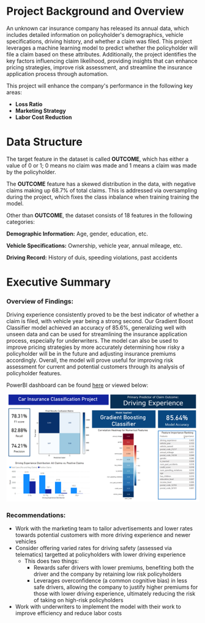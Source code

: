 # Project Background and Overview

An unknown car insurance company has released its annual data, which includes detailed information on policyholder's demographics, vehicle specifications, driving history, and whether a claim was filed. This project leverages a machine learning model to predict whether the policyholder will file a claim based on these attributes. Additionally, the project identifies the key factors influencing claim likelihood, providing insights that can enhance pricing strategies, improve risk assessment, and streamline the insurance application process through automation.

This project will enhance the company's performance in the following key areas:
- **Loss Ratio** 
- **Marketing Strategy**
- **Labor Cost Reduction**

# Data Structure

The target feature in the dataset is called **OUTCOME**, which has either a value of 0 or 1; 0 means no claim was made and 1 means a claim was made by the policyholder.

The **OUTCOME** feature has a skewed distribution in the data, with negative claims making up 68.7% of total claims. This is addressed via oversampling during the project, which fixes the class inbalance when training training the model. 

Other than **OUTCOME**, the dataset consists of 18 features in the following categories:

**Demographic Information:** Age, gender, education, etc.

**Vehicle Specifications:** Ownership, vehicle year, annual mileage, etc.

**Driving Record:** History of duis, speeding violations, past accidents

# Executive Summary

### Overview of Findings:

Driving experience consistently proved to be the best indicator of whether a claim is filed, with vehicle year being a strong second. Our Gradient Boost Classifier model achieved an accuracy of 85.6%, generalizing well with unseen data and can be used for streamlining the insurance application process, especially for underwriters. The model can also be used to improve pricing strategies by more accurately determining how risky a policyholder will be in the future and adjusting insurance premiums accordingly. Overall, the model will prove useful for improving risk assessment for current and potential customers through its analysis of policyholder features.

PowerBI dashboard can be found [here](https://app.powerbi.com/groups/me/reports/4cfc561a-77f1-4c41-b08f-1100f948a388/ed711182fcaa385c89ec?experience=power-bi) or viewed below:

![Alt text](https://github.com/julianlu03/Car-Insurance-Claims-Classifier/blob/main/car_insurance_dashboard.PNG?raw=true)
### Recommendations:
- Work with the marketing team to tailor advertisements and lower rates towards potential customers with more driving experience and newer vehicles
- Consider offering varied rates for driving safety (assessed via telematics) targetted at policyholders with lower driving experience
  - This does two things:
    - Rewards safer drivers with lower premiums, benefiting both the driver and the company by retaining low risk policyholders
    - Leverages overconfidence (a common cognitive bias) in less safe drivers, allowing the company to justify higher premiums for those with lower driving experience, ultimately reducing the risk of taking on high-risk policyholders
- Work with underwriters to implement the model with their work to improve efficiency and reduce labor costs







